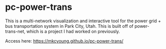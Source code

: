 # pc-power-trans
This is a multi-network visualization and interactive tool for the power grid + bus transportation system in Park City, Utah.  This is built off of power-trans-net, which is a project I had worked on previously. 

Access here: https://mkcyoung.github.io/pc-power-trans/

